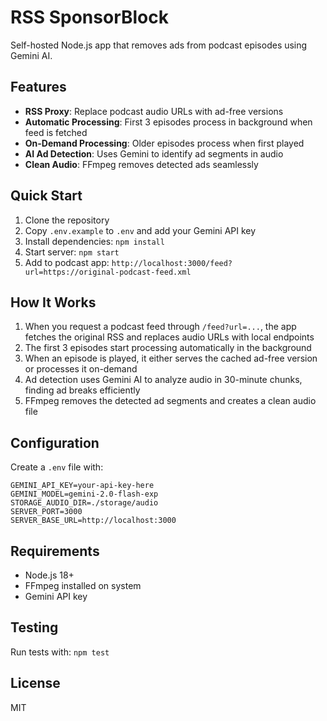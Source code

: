 # RSS SponsorBlock

Self-hosted Node.js app that removes ads from podcast episodes using Gemini AI.

## Features

- **RSS Proxy**: Replace podcast audio URLs with ad-free versions
- **Automatic Processing**: First 3 episodes process in background when feed is fetched
- **On-Demand Processing**: Older episodes process when first played
- **AI Ad Detection**: Uses Gemini to identify ad segments in audio
- **Clean Audio**: FFmpeg removes detected ads seamlessly

## Quick Start

1. Clone the repository
2. Copy `.env.example` to `.env` and add your Gemini API key
3. Install dependencies: `npm install`
4. Start server: `npm start`
5. Add to podcast app: `http://localhost:3000/feed?url=https://original-podcast-feed.xml`

## How It Works

1. When you request a podcast feed through `/feed?url=...`, the app fetches the original RSS and replaces audio URLs with local endpoints
2. The first 3 episodes start processing automatically in the background
3. When an episode is played, it either serves the cached ad-free version or processes it on-demand
4. Ad detection uses Gemini AI to analyze audio in 30-minute chunks, finding ad breaks efficiently
5. FFmpeg removes the detected ad segments and creates a clean audio file

## Configuration

Create a `.env` file with:

```
GEMINI_API_KEY=your-api-key-here
GEMINI_MODEL=gemini-2.0-flash-exp
STORAGE_AUDIO_DIR=./storage/audio
SERVER_PORT=3000
SERVER_BASE_URL=http://localhost:3000
```

## Requirements

- Node.js 18+
- FFmpeg installed on system
- Gemini API key

## Testing

Run tests with: `npm test`

## License

MIT